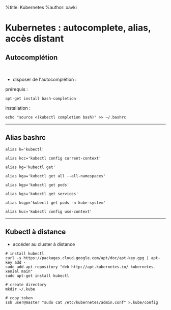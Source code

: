 %title: Kubernetes 
%author: xavki


# Kubernetes : autocomplete, alias, accès distant


## Autocomplétion


<br>

* disposer de l'autocomplétion :

prérequis :

```
apt-get install bash-completion
```

installation :

```
echo "source <(kubectl completion bash)" >> ~/.bashrc
```

---------------------------------------------------------------------


## Alias bashrc


``` 
alias k='kubectl'

alias kcc='kubectl config current-context'

alias kg='kubectl get'

alias kga='kubectl get all --all-namespaces'

alias kgp='kubectl get pods'

alias kgs='kubectl get services'

alias ksgp='kubectl get pods -n kube-system'

alias kuc='kubectl config use-context'
```

---------------------------------------------------------------------

## Kubectl à distance 


* accéder au cluster à distance


```
# install kubectl
curl -s https://packages.cloud.google.com/apt/doc/apt-key.gpg | apt-key add -
sudo add-apt-repository "deb http://apt.kubernetes.io/ kubernetes-xenial main" 
sudo apt-get install kubectl

# create directory
mkdir ~/.kube

# copy token
ssh user@master "sudo cat /etc/kubernetes/admin.conf" >.kube/config
```

